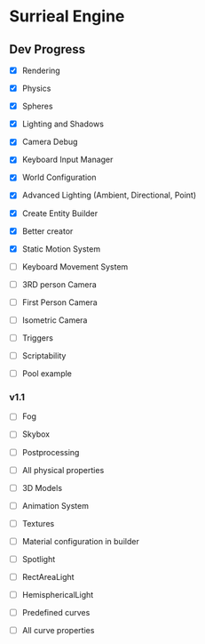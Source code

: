 # Surrieal Engine

## Dev Progress

- [x] Rendering
- [x] Physics
- [x] Spheres
- [x] Lighting and Shadows
- [x] Camera Debug

- [x] Keyboard Input Manager
- [x] World Configuration
- [x] Advanced Lighting (Ambient, Directional, Point)
- [x] Create Entity Builder
- [x] Better creator

- [x] Static Motion System
- [ ] Keyboard Movement System
- [ ] 3RD person Camera
- [ ] First Person Camera
- [ ] Isometric Camera

- [ ] Triggers
- [ ] Scriptability

- [ ] Pool example

### v1.1

- [ ] Fog
- [ ] Skybox
- [ ] Postprocessing
- [ ] All physical properties

- [ ] 3D Models
- [ ] Animation System
- [ ] Textures
- [ ] Material configuration in builder

- [ ] Spotlight
- [ ] RectAreaLight
- [ ] HemisphericalLight
- [ ] Predefined curves
- [ ] All curve properties
